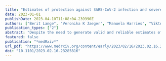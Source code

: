 ```yaml
---
title: "Estimates of protection against SARS-CoV-2 infection and severe COVID-19 in Germany before the 2022/2023 winter season - the IMMUNEBRIDGE project"
date: 2023-01-01
publishDate: 2023-04-10T11:08:04.239990Z
authors: ["Berit Lange", "Veronika K Jaeger", "Manuela Harries", "Viktoria Ruecker", "Hendrik Streeck", "Sabine Blaschke", "Astrid Petersmann", "Nicole Toepfner", "Matthias Nauck", "Max J Hassenstein", "Marein Dreier", "Isabell von Holt", "Axel Budde", "Antonia Bartz", "Julia Ortmann", "Marc-Andre Kurosinski", "Reinhard Berner", "Max Borsche", "Gunnar Brandhorst", "Melanie Brinkmann", "Kathrin Budde", "Marek Deckena", "Geraldine Engels", "Marc Fenzlaff", "Christoph Haertel", "Olga Hovardovska", "Alexander Katalinic", "Katja Kehl", "Mirjam Kohls", "Stefan Krueger", "Wolfgang Lieb", "Kristin M Meyer-Schlinkmann", "Tobias Pischon", "Daniel Rosenkranz", "Nicole Ruebsamen", "Jan Rupp", "Christian Schaefer", "Mario Schattschneider", "Anne Schlegtendal", "Simon Schlinkert", "Lena Schmidbauer", "Kai Schulze-Wundling", "Stefan Stoerk", "Carsten Tiemann", "Henry Voelzke", "Theresa Winter", "Christine Klein", "Johannes Liese", "Folke Brinkmann", "Patrick F Ottensmeyer", "Jens-Peter Reese", "Peter Heuschmann", "Andre Karch"]
publication_types: ["2"]
abstract: "Despite the need to generate valid and reliable estimates of protection against SARS-CoV-2 infection and severe course of COVID-19 for the German population in summer 2022, there was a lack of systematically collected population-based data allowing for the assessment of the protection level in real-time. In the IMMUNEBRIDGE project, we harmonised data and biosamples for nine population-/hospital-based studies (total number of participants n=33,637) to provide estimates for protection levels against SARS-CoV-2 infection and severe COVID-19 between June and November 2022. Based on evidence synthesis, we formed a combined endpoint of protection levels based on the number of self-reported infections/vaccinations in combination with nucleocapsid/spike antibody responses (\"confirmed exposures\"). Four confirmed exposures represented the highest protection level, and no exposure represented the lowest. Most participants were seropositive against the spike antigen; 37% of the participants textgreater=79 years had less than four confirmed exposures (highest level of protection) and 5% less than three. In the subgroup of participants with comorbidities, 46-56% had less than four confirmed exposures. We found major heterogeneity across federal states, with 4%-28% of participants having less than three confirmed exposures. Using serological analyses, literature synthesis and infection dynamics during the survey period, we observed moderate to high levels of protection against severe COVID-19, whereas the protection against SARS-CoV-2 infection was low across all age groups. We found relevant protection gaps in the oldest age group and amongst individuals with comorbidities, indicating a need for additional protective measures in these groups.Competing Interest StatementCK serves as a medical advisor to Centogene and Retromer Therapeutics and has received speaking honoraria from Desitin and Bial.Funding StatementIMMUNEBRIDGE is a research project funded by the Federal Ministry of Education and Research (BMBF) through the Network University Medicine (NUM) (FKZ 01KX1021). The central laboratory analysis in Oldenburg and Greifswald for the population-based cohort studies was financed via the IMMUNEBRIDGE project. Supplement 1 Table S1 gives an overview of the basic funding for data collection for each study. The IMMUNEBRIDGE_ED study was conducted with a hospital-based approach at the Central Emergency Department of the University Medical Center Goettingen and funded by intramural funds. This project was conducted with data from the German National Cohort (NAKO) (www.nako.de). The NAKO is funded by the Federal Ministry of Education and Research (BMBF) [project funding reference numbers: 01ER1301A/B/C, 01ER1511D and 01ER1801A/B/C/D], federal states of Germany and the Helmholtz Association, the participating universities and the institutes of the Leibniz Association. Author DeclarationsI confirm all relevant ethical guidelines have been followed, and any necessary IRB and/or ethics committee approvals have been obtained.YesThe details of the IRB/oversight body that provided approval or exemption for the research described are given below:The responsible ethics committees of individual studies approved all study-related analyses: GUIDE: 202/22 approved by the Ethics Committee of the Medical Faculty of the Rheinische Friedrich-Wilhelm-University Bonn ELISA: University of Luebeck (Az. 20-150) NAKO: The study is continuously approved by the responsible local ethics committees of the German Federal States where all study centers are located in (original ethics approvals of the leading ethics committee of the Bayerische Landesaerztekammer (protocol code 13023, Approval Date: 27 March 2013 and 14 February 2014 (rectification of documents, study protocol, consent form)). An external ethics advisory board has been established that accompanies NAKO over the full study period. A ’Code of Ethics’ of NAKO (Ethikkodex) has been developed and the study is under steady surveillance by the ethics committees of the regional study centers (8). STAAB: Ethics committee of the Medical Faculty of the University Wuerzburg (STAAB: ⋕98/13) MuSPAD: Ethics committee of Hannover Medical School (9086_BO_S_2020 for MuSPAD), Dresden paedSAXCOVID: Ethics Committee of the Technische University (TU) Dresden (BO-EK-156042020). Bochum CorKID: Ethics Committee of the Ruhr University Bochum (Nr. 20-6927_7) Wuerzburg Wue-KITa-CoV: Wuerzburg, Kennzeichen 105/21 IMMUNEBRIDGE_ED: Ethics Committee of University Medical Center Goettingen (21/6/22)I confirm that all necessary patient/participant consent has been obtained and the appropriate institutional forms have been archived, and that any patient/participant/sample identifiers included were not known to anyone (e.g., hospital staff, patients or participants themselves) outside the research group so cannot be used to identify individuals.YesI understand that all clinical trials and any other prospective interventional studies must be registered with an ICMJE-approved registry, such as ClinicalTrials.gov. I confirm that any such study reported in the manuscript has been registered and the trial registration ID is provided (note: if posting a prospective study registered retrospectively, please provide a statement in the trial ID field explaining why the study was not registered in advance).Yes I have followed all appropriate research reporting guidelines and uploaded the relevant EQUATOR Network research reporting checklist(s) and other pertinent material as supplementary files, if applicable.YesThe aggregated data for this study will be made available to other academic researchers. The minimum dataset includes study site information, assay information, sample type, demographic information, self-administered diagnostic anamneses and lab results (NC, S Spike, IGRA and NAb). Institutions can apply for the data via serohub@helmholtz-hzi.de. Data were provided to the modelling network for severe infectious diseases in Germany (MONID (13))."
featured: false
publication: "*medRxiv*"
url_pdf: "https://www.medrxiv.org/content/early/2023/02/16/2023.02.16.23285816"
doi: "10.1101/2023.02.16.23285816"
---
```


